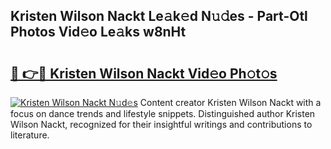 ## Kristen Wilson Nackt Le𝚊k𝚎d N𝚞𝚍es - Part-Otl Photos Vid𝚎o Le𝚊ks w8nHt

# <h2><a href="http://fbake4.evod.top/?m=Kristen+Wilson+Nackt">🔗 👉🔴 Kristen Wilson Nackt Vid𝚎o Ph𝚘t𝚘s</a></h2>

[![Kristen Wilson Nackt N𝚞d𝚎s](https://i.imgur.com/8V9OHl7.gif)](http://fbake4.evod.top/?m=Kristen+Wilson+Nackt)
Content creator Kristen Wilson Nackt with a focus on dance trends and lifestyle snippets. Distinguished author Kristen Wilson Nackt, recognized for their insightful writings and contributions to literature. 
